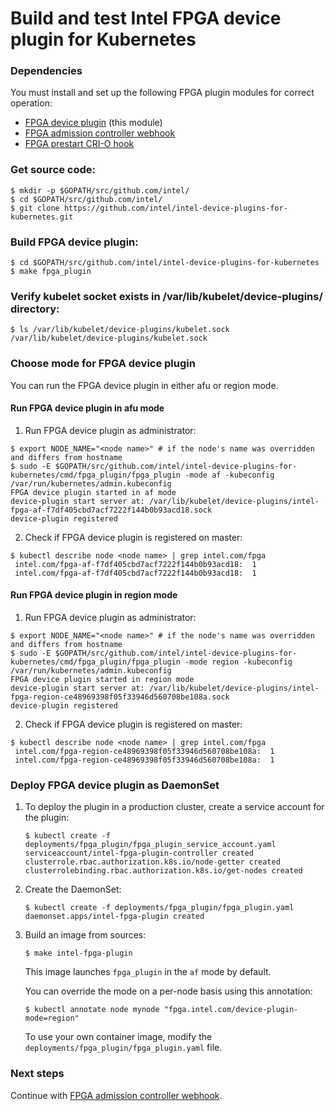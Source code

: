 # Build and test Intel FPGA device plugin for Kubernetes

### Dependencies

You must install and set up the following FPGA plugin modules for correct operation:

-   [FPGA device plugin](cmd/fpga_plugin/README.md) (this module)
-   [FPGA admission controller webhook](cmd/fpga_admissionwebhook/README.md)
-   [FPGA prestart CRI-O hook](cmd/fpga_crihook/README.md)


### Get source code:
```
$ mkdir -p $GOPATH/src/github.com/intel/
$ cd $GOPATH/src/github.com/intel/
$ git clone https://github.com/intel/intel-device-plugins-for-kubernetes.git
```

### Build FPGA device plugin:
```
$ cd $GOPATH/src/github.com/intel/intel-device-plugins-for-kubernetes
$ make fpga_plugin
```

### Verify kubelet socket exists in /var/lib/kubelet/device-plugins/ directory:
```
$ ls /var/lib/kubelet/device-plugins/kubelet.sock
/var/lib/kubelet/device-plugins/kubelet.sock
```

### Choose mode for FPGA device plugin

You can run the FPGA device plugin in either afu or region mode.

#### Run FPGA device plugin in afu mode

1. Run FPGA device plugin as administrator:
```
$ export NODE_NAME="<node name>" # if the node's name was overridden and differs from hostname
$ sudo -E $GOPATH/src/github.com/intel/intel-device-plugins-for-kubernetes/cmd/fpga_plugin/fpga_plugin -mode af -kubeconfig /var/run/kubernetes/admin.kubeconfig
FPGA device plugin started in af mode
device-plugin start server at: /var/lib/kubelet/device-plugins/intel-fpga-af-f7df405cbd7acf7222f144b0b93acd18.sock
device-plugin registered
```

2. Check if FPGA device plugin is registered on master:
```
$ kubectl describe node <node name> | grep intel.com/fpga
 intel.com/fpga-af-f7df405cbd7acf7222f144b0b93acd18:  1
 intel.com/fpga-af-f7df405cbd7acf7222f144b0b93acd18:  1
```

#### Run FPGA device plugin in region mode

1. Run FPGA device plugin as administrator:
```
$ export NODE_NAME="<node name>" # if the node's name was overridden and differs from hostname
$ sudo -E $GOPATH/src/github.com/intel/intel-device-plugins-for-kubernetes/cmd/fpga_plugin/fpga_plugin -mode region -kubeconfig /var/run/kubernetes/admin.kubeconfig
FPGA device plugin started in region mode
device-plugin start server at: /var/lib/kubelet/device-plugins/intel-fpga-region-ce48969398f05f33946d560708be108a.sock
device-plugin registered
```

2. Check if FPGA device plugin is registered on master:
```
$ kubectl describe node <node name> | grep intel.com/fpga
 intel.com/fpga-region-ce48969398f05f33946d560708be108a:  1
 intel.com/fpga-region-ce48969398f05f33946d560708be108a:  1
```

### Deploy FPGA device plugin as DaemonSet

1. To deploy the plugin in a production cluster, create a service account
for the plugin:
    ```
    $ kubectl create -f deployments/fpga_plugin/fpga_plugin_service_account.yaml
    serviceaccount/intel-fpga-plugin-controller created
    clusterrole.rbac.authorization.k8s.io/node-getter created
    clusterrolebinding.rbac.authorization.k8s.io/get-nodes created
    ```

2. Create the DaemonSet:
    ```
    $ kubectl create -f deployments/fpga_plugin/fpga_plugin.yaml
    daemonset.apps/intel-fpga-plugin created
    ```

3. Build an image from sources:
    ```
    $ make intel-fpga-plugin
    ```
    This image launches `fpga_plugin` in the `af` mode by default.

    You can override the mode on a per-node basis using this annotation:
    ```
    $ kubectl annotate node mynode "fpga.intel.com/device-plugin-mode=region"
    ```
    To use your own container image, modify the
    `deployments/fpga_plugin/fpga_plugin.yaml` file.

### Next steps

Continue with [FPGA admission controller webhook](cmd/fpga_admissionwebhook/README.md).

